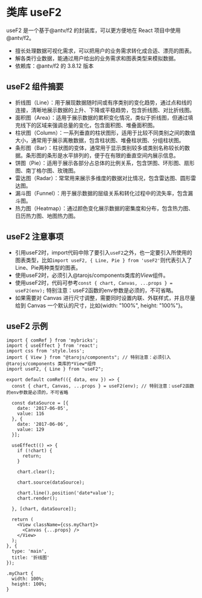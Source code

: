 # 类库 useF2

useF2 是一个基于@antv/f2 的封装库，可以更方便地在 React 项目中使用@antv/f2。

- 擅长处理数据可视化需求，可以把用户的业务需求转化成合适、漂亮的图表。
- 解各类行业数据，能通过用户给出的业务需求和图表类型来模拟数据。
- 依赖库：@antv/f2 的 3.8.12 版本

## useF2 组件摘要
- 折线图（Line）：用于展现数据随时间或有序类别的变化趋势，通过点和线的连接，清晰地展示数据的上升、下降或平稳趋势，包含折线图、对比折线图。
- 面积图（Area）：适用于展示数据的累积变化情况，类似于折线图，但通过填充线下的区域来强调总量的变化，包含面积图、堆叠面积图。
- 柱状图（Column）：一系列垂直的柱状图形，适用于比较不同类别之间的数值大小，通常用于展示离散数据，包含柱状图、堆叠柱状图、分组柱状图。
- 条形图（Bar）：柱状图的变体，通常用于显示类别较多或类别名称较长的数据。条形图的条形是水平排列的，便于在有限的垂直空间内展示信息。
- 饼图（Pie）：适用于展示各部分占总体的比例关系，包含饼图、环形图、扇形图、南丁格尔图、玫瑰图。
- 雷达图（Radar）：常常用来展示多维度的数据对比情况，包含雷达图、圆形雷达图。
- 漏斗图（Funnel）：用于展示数据的层级关系和转化过程中的流失率，包含漏斗图。
- 热力图（Heatmap）：通过颜色变化展示数据的密集度和分布，包含热力图、日历热力图、地图热力图。

## useF2 注意事项
- 引用useF2时，import代码中除了要引入`useF2`之外，也一定要引入所使用的图表类型，比如```import useF2, { Line, Pie } from 'useF2'```则代表引入了 Line、Pie两种类型的图表。
- 使用useF2时，必须引入@tarojs/components类库的*View*组件。
- 使用useF2时，代码可参考```const { chart, Canvas, ...props } = useF2(env);``` 特别注意：useF2函数的env参数是必须的，不可省略。
- 如果需要对 Canvas 进行尺寸调整，需要同时设置内联、外联样式，并且尽量给到 Canvas 一个默认的尺寸，比如{width: "100%", height: "100%"}。

## useF2 示例

```render
import { comRef } from 'mybricks';
import { useEffect } from 'react';
import css from 'style.less';
import { View } from "@tarojs/components"; // 特别注意：必须引入 @tarojs/components 类库的*View*组件
import useF2, { Line } from "useF2";

export default comRef(({ data, env }) => {
  const { chart, Canvas, ...props } = useF2(env); // 特别注意：useF2函数的env参数是必须的，不可省略

  const dataSource = [{
    date: '2017-06-05',
    value: 116
  }, {
    date: '2017-06-06',
    value: 129
  }];

  useEffect(() => {
    if (!chart) {
      return;
    }

    chart.clear();

    chart.source(dataSource);

    chart.line().position('date*value');
    chart.render();

  }, [chart, dataSource]);

  return (
    <View className={css.myChart}>
      <Canvas {...props} />
    </View>
  );
}, {
  type: 'main',
  title: '折线图'
});
```

```less
.myChart {
  width: 100%;
  height: 100%;
}
```

